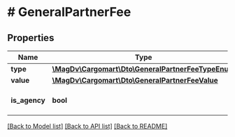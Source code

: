 # # GeneralPartnerFee

## Properties

Name | Type | Description | Notes
------------ | ------------- | ------------- | -------------
**type** | [**\MagDv\Cargomart\Dto\GeneralPartnerFeeTypeEnum**](GeneralPartnerFeeTypeEnum.md) |  |
**value** | [**\MagDv\Cargomart\Dto\GeneralPartnerFeeValue**](GeneralPartnerFeeValue.md) |  | [optional]
**is_agency** | **bool** | Агентский договор | [optional] [default to false]

[[Back to Model list]](../../README.md#models) [[Back to API list]](../../README.md#endpoints) [[Back to README]](../../README.md)
